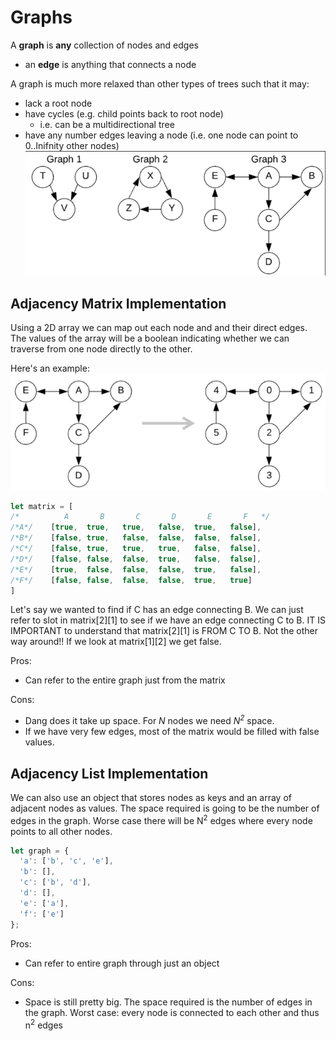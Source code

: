 # Graphs
A **graph** is **any** collection of nodes and edges 
* an **edge** is anything that connects a node 

A graph is much more relaxed than other types of trees such that it may:
* lack a root node
* have cycles (e.g. child points back to root node)
  * i.e. can be a multidirectional tree
* have any number edges leaving a node (i.e. one node can point to 0..Inifnity other nodes)
![graphs-img](./sample-graph.png)

## Adjacency Matrix Implementation 
Using a 2D array we can map out each node and and their direct edges. The values of the array will be a boolean indicating whether we can traverse from one node directly to the other. 

Here's an example: 
![adjacency-graph](./adjacency-graph.png)

```js
let matrix = [
/*          A       B       C       D       E       F   */
/*A*/    [true,  true,   true,   false,  true,   false],
/*B*/    [false, true,   false,  false,  false,  false],
/*C*/    [false, true,   true,   true,   false,  false],
/*D*/    [false, false,  false,  true,   false,  false],
/*E*/    [true,  false,  false,  false,  true,   false],
/*F*/    [false, false,  false,  false,  true,   true]
]
```
Let's say we wanted to find if C has an edge connecting B. We can just refer to slot in matrix[2][1] to see if we have an edge connecting C to B. IT IS IMPORTANT to understand that matrix[2][1] is FROM C TO B. Not the other way around!! If we look at matrix[1][2] we get false. 

Pros:
* Can refer to the entire graph just from the matrix

Cons:
* Dang does it take up space. For *N* nodes we need *N<sup>2</sup>* space. 
* If we have very few edges, most of the matrix would be filled with false values. 

## Adjacency List Implementation
We can also use an object that stores nodes as keys and an array of adjacent nodes as values. The space required is going to be the number of edges in the graph. Worse case there will be N<sup>2</sup> edges where every node points to all other nodes.

```js
let graph = {
  'a': ['b', 'c', 'e'],
  'b': [],
  'c': ['b', 'd'],
  'd': [],
  'e': ['a'],
  'f': ['e']
};
```

Pros:
* Can refer to entire graph through just an object

Cons:
* Space is still pretty big. The space required is the number of edges in the graph. Worst case: every node is connected to each other and thus n<sup>2</sup> edges